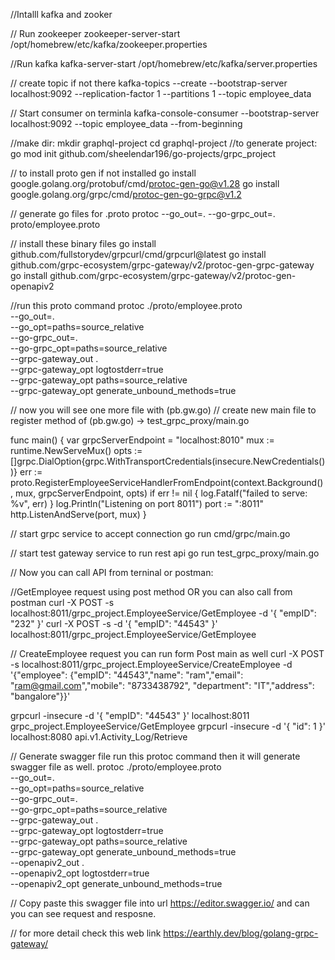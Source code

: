 //Intalll kafka and zooker 

// Run zookeeper
zookeeper-server-start  /opt/homebrew/etc/kafka/zookeeper.properties

//Run kafka
 kafka-server-start   /opt/homebrew/etc/kafka/server.properties

// create topic if not there
  kafka-topics --create --bootstrap-server localhost:9092 --replication-factor 1 --partitions 1 --topic employee_data

// Start consumer on terminla
 kafka-console-consumer --bootstrap-server localhost:9092 --topic employee_data --from-beginning

//make dir: 
mkdir graphql-project
cd graphql-project
//to generate project: 
 go mod init github.com/sheelendar196/go-projects/grpc_project  

// to install proto gen if not installed
go install google.golang.org/protobuf/cmd/protoc-gen-go@v1.28
go install google.golang.org/grpc/cmd/protoc-gen-go-grpc@v1.2

// generate go files for .proto
 protoc --go_out=. --go-grpc_out=. proto/employee.proto

// install these binary files
go install github.com/fullstorydev/grpcurl/cmd/grpcurl@latest
go install github.com/grpc-ecosystem/grpc-gateway/v2/protoc-gen-grpc-gateway 
go install github.com/grpc-ecosystem/grpc-gateway/v2/protoc-gen-openapiv2 

//run this proto command
protoc ./proto/employee.proto \
            --go_out=. \
            --go_opt=paths=source_relative \
            --go-grpc_out=. \
            --go-grpc_opt=paths=source_relative \
            --grpc-gateway_out . \
            --grpc-gateway_opt logtostderr=true \
            --grpc-gateway_opt paths=source_relative \
            --grpc-gateway_opt generate_unbound_methods=true

// now you will see one more file with (pb.gw.go)
// create new main file to register method of (pb.gw.go) -> test_grpc_proxy/main.go

func main() {
	var grpcServerEndpoint = "localhost:8010"
	mux := runtime.NewServeMux()
	opts := []grpc.DialOption{grpc.WithTransportCredentials(insecure.NewCredentials())}
	err := proto.RegisterEmployeeServiceHandlerFromEndpoint(context.Background(), mux, grpcServerEndpoint, opts)
	if err != nil {
		log.Fatalf("failed to serve: %v", err)
	}
	log.Println("Listening on port 8011")
	port := ":8011"
	http.ListenAndServe(port, mux)
}

// start grpc service to accept connection
go run cmd/grpc/main.go

// start test gateway service to run rest api
go run test_grpc_proxy/main.go


// Now you can call API from terninal or postman:

//GetEmployee request using post method OR you can also call from postman
curl -X POST -s localhost:8011/grpc_project.EmployeeService/GetEmployee -d '{ "empID": "232" }' 
curl -X POST -s -d '{ "empID": "44543" }' localhost:8011/grpc_project.EmployeeService/GetEmployee 

// CreateEmployee request you can run form Post main as well
curl -X POST -s localhost:8011/grpc_project.EmployeeService/CreateEmployee -d '{"employee": {"empID": "44543","name": "ram","email": "ram@gmail.com","mobile": "8733438792", "department": "IT","address": "bangalore"}}'


grpcurl -insecure -d '{ "empID": "44543" }' localhost:8011 grpc_project.EmployeeService/GetEmployee 
grpcurl -insecure -d '{ "id": 1 }' localhost:8080 api.v1.Activity_Log/Retrieve 


// Generate swagger file run this protoc command then it will generate swagger file as well.
protoc ./proto/employee.proto \
            --go_out=. \
            --go_opt=paths=source_relative \
            --go-grpc_out=. \
            --go-grpc_opt=paths=source_relative \
            --grpc-gateway_out . \
            --grpc-gateway_opt logtostderr=true \
            --grpc-gateway_opt paths=source_relative \
            --grpc-gateway_opt generate_unbound_methods=true \
            --openapiv2_out . \
            --openapiv2_opt logtostderr=true \
            --openapiv2_opt generate_unbound_methods=true

// Copy paste this swagger file into url https://editor.swagger.io/ and can you can see request and resposne.

// for more detail check this web link
https://earthly.dev/blog/golang-grpc-gateway/
